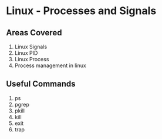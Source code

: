 # Linux - Processes and Signals
## Areas Covered
1. Linux Signals
2. Linux PID
3. Linux Process
4. Process management in linux

## Useful Commands
1. ps
2. pgrep
3. pkill
4. kill
5. exit
6. trap